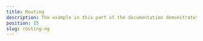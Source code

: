 ```yaml
---
title: Routing
description: The example in this part of the documentation demonstrates the main concept of using an Angular router in a NativeScript Angular application. The example shows how to navigate between the component.
position: 15
slug: routing-ng
---
```

